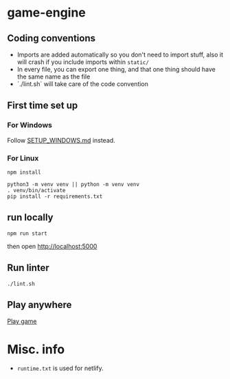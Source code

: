 # game-engine

## Coding conventions

- Imports are added automatically so you don't need to import stuff, also it will crash if you include imports within `static/`
- In every file, you can export one thing, and that one thing should have the same name as the file
- ´./lint.sh´ will take care of the code convention

## First time set up

### For Windows

Follow [SETUP_WINDOWS.md](SETUP_WINDOWS.md) instead.

### For Linux

```
npm install

python3 -m venv venv || python -m venv venv
. venv/bin/activate
pip install -r requirements.txt
```

## run locally

```
npm run start
```

then open [http://localhost:5000]()

## Run linter

```
./lint.sh
```

## Play anywhere

[Play game](https://romskip.netlify.app/)

# Misc. info

- `runtime.txt` is used for netlify.
